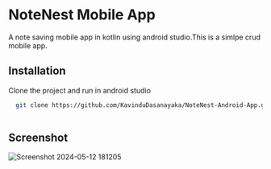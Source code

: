 
# NoteNest Mobile App

A note saving mobile app in kotlin using android studio.This is a simlpe crud mobile app.


## Installation

Clone the project and run in android studio

```bash
  git clone https://github.com/KavinduDasanayaka/NoteNest-Android-App.git
  
```
    


## Screenshot

![Screenshot 2024-05-12 181205](https://github.com/KavinduDasanayaka/NoteNest-Android-App/assets/127751216/dd541dc7-a4cb-4277-853f-51f8b6a75b4d)



